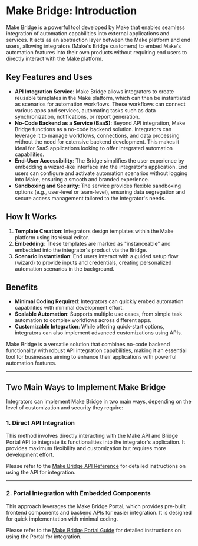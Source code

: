# Make Bridge: Introduction

Make Bridge is a powerful tool developed by Make that enables seamless integration of automation capabilities into external applications and services. It acts as an abstraction layer between the Make platform and end users, allowing integrators (Make's Bridge customers) to embed Make's automation features into their own products without requiring end users to directly interact with the Make platform.

## Key Features and Uses

- **API Integration Service**: Make Bridge allows integrators to create reusable templates in the Make platform, which can then be instantiated as scenarios for automation workflows. These workflows can connect various apps and services, automating tasks such as data synchronization, notifications, or report generation.
- **No-Code Backend as a Service (BaaS)**: Beyond API integration, Make Bridge functions as a no-code backend solution. Integrators can leverage it to manage workflows, connections, and data processing without the need for extensive backend development. This makes it ideal for SaaS applications looking to offer integrated automation capabilities.
- **End-User Accessibility**: The Bridge simplifies the user experience by embedding a wizard-like interface into the integrator's application. End users can configure and activate automation scenarios without logging into Make, ensuring a smooth and branded experience.
- **Sandboxing and Security**: The service provides flexible sandboxing options (e.g., user-level or team-level), ensuring data segregation and secure access management tailored to the integrator's needs.

## How It Works

1. **Template Creation**: Integrators design templates within the Make platform using its visual editor.
2. **Embedding**: These templates are marked as "instanceable" and embedded into the integrator's product via the Bridge.
3. **Scenario Instantiation**: End users interact with a guided setup flow (wizard) to provide inputs and credentials, creating personalized automation scenarios in the background.

## Benefits

- **Minimal Coding Required**: Integrators can quickly embed automation capabilities with minimal development effort.
- **Scalable Automation**: Supports multiple use cases, from simple task automation to complex workflows across different apps.
- **Customizable Integration**: While offering quick-start options, integrators can also implement advanced customizations using APIs.

Make Bridge is a versatile solution that combines no-code backend functionality with robust API integration capabilities, making it an essential tool for businesses aiming to enhance their applications with powerful automation features.

---

## Two Main Ways to Implement Make Bridge

Integrators can implement Make Bridge in two main ways, depending on the level of customization and security they require:

### 1. Direct API Integration

This method involves directly interacting with the Make API and Bridge Portal API to integrate its functionalities into the integrator's application. It provides maximum flexibility and customization but requires more development effort.

Please refer to the [Make Bridge API Reference](https://developers.make.com/bridge-documentation/api-reference/integrate-bridge) for detailed instructions on using the API for integration.

---

### 2. Portal Integration with Embedded Components

This approach leverages the Make Bridge Portal, which provides pre-built frontend components and backend APIs for easier integration. It is designed for quick implementation with minimal coding.

Please refer to the [Make Bridge Portal Guide](./portal-guide.md) for detailed instructions on using the Portal for integration.
